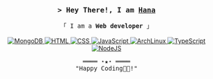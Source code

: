 
<!-- Intro  -->
<h3 align="center">
        <samp>&gt; Hey There!, I am
                <b><a target="_blank" href="https://www.linkedin.com/in/lil-hana/">Hana</a></b>
        </samp>


</h3>
<p align="center">
        <!-- Organisation  -->
        <samp
                <br>
                「 I am a <b> Web developer </b> 」
                <br>
        </samp>
<br>
        <!-- Programming Languages -->
        <!-- MongoDB -->
                <a href="" target="_blank"><img alt="MongoDB"
                        src="https://img.shields.io/badge/MongoDB-%234ea94b.svg?style=for-the-badge&logo=mongodb&logoColor=white" >
        <!-- HTML -->
                <a href="" target="_blank"><img class="language_badges"alt="HTML"
                        src="https://img.shields.io/badge/html5-%23E34F26.svg?style=for-the-badge&logo=html5&logoColor=white">
                </a>
        <!-- CSS  -->
                <a href="" target="_blank"><img class="language_badges"alt="CSS"
                        src="https://img.shields.io/badge/bootstrap-%23563D7C.svg?style=for-the-badge&logo=bootstrap&logoColor=white">
                </a>
        <!-- JavaScript -->
                <a href="" target="_blank"><img class="language_badges"alt="JavaScript"
                        src="https://img.shields.io/badge/javascript-%23323330.svg?style=for-the-badge&logo=javascript&logoColor=%23F7DF1E">
                </a>
        <!-- ArchLinux -->
                 <a href="" target="_blank"><img class="language_badges"alt="ArchLinux"
                        src="https://img.shields.io/badge/Arch%20Linux-1793D1?logo=arch-linux&logoColor=fff&style=for-the-badge">
                 </a>
        <!-- TypeScript -->
                <a href="" target="_blank"><img class="language_badges"alt="TypeScript"
                        src="https://img.shields.io/badge/typescript-%23007ACC.svg?style=for-the-badge&logo=typescript&logoColor=white">
                </a>
        <!--NodeJS -->
                <a href="" target="blank"><img class="language_badges"alt="NodeJS"
                        src="https://img.shields.io/badge/node.js-6DA55F?style=for-the-badge&logo=node.js&logoColor=white">
                </a>
</p>
<!-- Footer -->
<samp>
    <p align="center">
        ════ ⋆★⋆ ════
        <br>
        "Happy Coding👨‍💻!"
    </p>
</samp>


